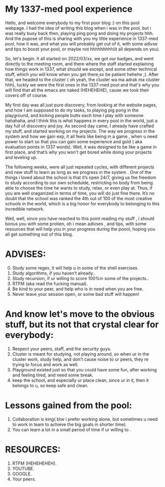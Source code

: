 # My 1337-med pool experience

Hello, and welcome everybody to my first poor blog :) on this pool webpage. I had the idea of writing this blog when i was in the pool, but i was really busy back then, playing ping pong and doing my projects hhh. And the pupose of this is sharing with you my little experience in 1337-med pool, how it was, and what you will  probably get out of it, with some adivse and tips to boost your pool, or maybe not hhhhhhhhh(it all depends on you).


So, let's begin. It all started on 2022/03/xx, we got our badges, and went directly to the meeting room, and there where the staff started explaining  how things work in 1337, what should we except, and some other technical stuff, which you will  know when you get there,so be patient hehehe ;). After that, we headed to the cluster ( oh yeah, the cluster wa ma adrak ma cluster hhh), luckly we were the first ones in the 1337-med pool and that's why you will find that all the emacs are naked (HEHEHEHE), cause we took their covers off of course.


My first day was all just pure discovery, from looking at the website pages, and how I am supposed to do my tasks, to playing pig pong in the playground, and kicking people butts each time I play with someone hahahaha, and I think this is what happens in every pool in the world, just a day full of discovery and joy. As second day came, I already have crafted my stuff, and started working on my projects. The way we progress in the system and how we gain exp, it all feels like being in a game , when u need power to start so that you can gain some experience and gold ( aka evaluation points in 1337 words). Well, it was designed to be like a game in first place, and that’s  why you won't get bored while doing your projects and leveling up.


The following weeks, were all just repeated cycles, with different projects and new stuff to learn as long as we progress in the system . One of the things i loved about the school is that it’s open 24/7, giving us the freedom to study according to our own schedulde, restricting no body from being able to choose the time he wants to study, relax, or even play at. Thus,  if you are well oraganized in terms of time, you will do just fine there. It’s no doubt that  the school was ranked the 4th out of 100 of the most creative schools in the world, which is a big honor for everybody to belonging  to this incredible network.


Well, well, since you have reached to this point reading my stuff , i should bonus you with some protien, oh i mean adivses , and tips, with some resources that will help you in your progress during the poool, hoping you all get something  out of this blog.


# ADVISES:
0. Study some regex, it will help u in some of the shell exercises.
1. Study algorithms, if you haven’t already..
2. Study recursion, if ur willing to score 100%in some of the projects..
3.  RTFM (aka read the fucking manual).
4. Be kind to your peer, and help who is in need when you are free.
5. Never leave your session open, or some bad stuff will happen!

# And know let's move to the obvious stuff, but its not that crystal clear for everybody:
1. Respect your peers, staff, and the security guys.
2. Cluster is meant for studying, not playing around, so when ur in the cluster work, study help, and don’t cause noise to ur peers, they re trying to focus and work as well.
3. Playground existed just so that you could have some fun, after working and feeling tired, and need some break.
4. keep the school, and especially ur place clean, since ur in it, then it belongs to u, so keep safe and clean.

# Lessons gained from the pool:

1. Collaboration is king( btw i prefer working alone, but sometimes u need to work in team to achieve the big goals in shorter time).
2. You can learn a lot in  a small period of time if ur willing to .

# RESOURCES:
1. RTFM (HEHEHEHEH).
2. YOUTUBE.
3. GOOGLE.
4. Your peers.
